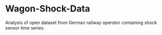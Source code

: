 # Wagon-Shock-Data
Analysis of open dataset from German railway operator containing shock sensor time series.
